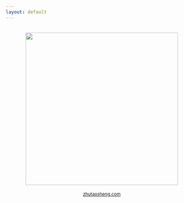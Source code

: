 ```yaml
---
layout: default
---
```


<br>


<div style="text-align:center;">
<img src="{{ site.github.url }}/assets/qr-code/qr-code-zhutao-website.png" width="400" /><br />
<br />
<small>
<a href="https://www.zhutaosheng.com/">
zhutaosheng.com
</a></small>
</div>




